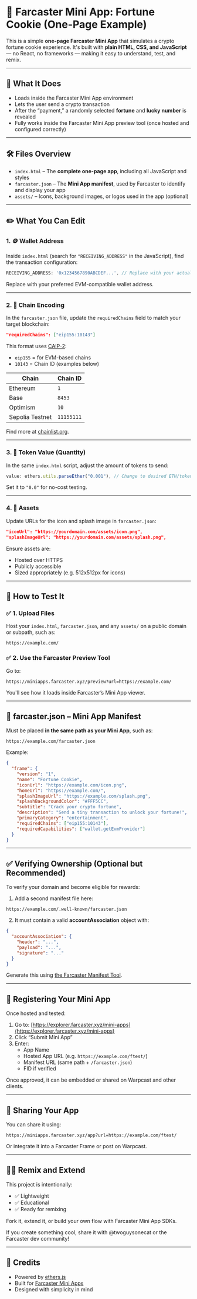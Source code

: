 # 🍪 Farcaster Mini App: Fortune Cookie (One-Page Example)

This is a simple **one-page Farcaster Mini App** that simulates a crypto fortune cookie experience. It's built with **plain HTML, CSS, and JavaScript** — no React, no frameworks — making it easy to understand, test, and remix.

---

## 🔮 What It Does

- Loads inside the Farcaster Mini App environment  
- Lets the user send a crypto transaction  
- After the “payment,” a randomly selected **fortune** and **lucky number** is revealed  
- Fully works inside the Farcaster Mini App preview tool (once hosted and configured correctly)

---

## 🛠️ Files Overview

- `index.html` – The **complete one-page app**, including all JavaScript and styles  
- `farcaster.json` – The **Mini App manifest**, used by Farcaster to identify and display your app  
- `assets/` – Icons, background images, or logos used in the app (optional)

---

## ✏️ What You Can Edit

### 1. 🪙 Wallet Address

Inside `index.html` (search for `"RECEIVING_ADDRESS"` in the JavaScript), find the transaction configuration:

```js
RECEIVING_ADDRESS: '0x1234567890ABCDEF...', // Replace with your actual wallet address
```

Replace with your preferred EVM-compatible wallet address.

---

### 2. 🔗 Chain Encoding

In the `farcaster.json` file, update the `requiredChains` field to match your target blockchain:

```json
"requiredChains": ["eip155:10143"]
```

This format uses [CAIP-2](https://github.com/ChainAgnostic/CAIPs/blob/main/CAIPs/caip-2.md):

- `eip155` = for EVM-based chains  
- `10143` = Chain ID (examples below)

| Chain        | Chain ID |
|--------------|----------|
| Ethereum     | `1`      |
| Base         | `8453`   |
| Optimism     | `10`     |
| Sepolia Testnet | `11155111` |

Find more at [chainlist.org](https://chainlist.org/).

---

### 3. 💸 Token Value (Quantity)

In the same `index.html` script, adjust the amount of tokens to send:

```js
value: ethers.utils.parseEther("0.001"), // Change to desired ETH/token amount
```

Set it to `"0.0"` for no-cost testing.

---

### 4. 🎨 Assets

Update URLs for the icon and splash image in `farcaster.json`:

```json
"iconUrl": "https://yourdomain.com/assets/icon.png",
"splashImageUrl": "https://yourdomain.com/assets/splash.png",
```

Ensure assets are:
- Hosted over HTTPS  
- Publicly accessible  
- Sized appropriately (e.g. 512x512px for icons)

---

## 🧪 How to Test It

### ✅ 1. Upload Files

Host your `index.html`, `farcaster.json`, and any `assets/` on a public domain or subpath, such as:

```
https://example.com/
```

### ✅ 2. Use the Farcaster Preview Tool

Go to:

```
https://miniapps.farcaster.xyz/preview?url=https://example.com/
```

You'll see how it loads inside Farcaster’s Mini App viewer.

---

## 📄 farcaster.json – Mini App Manifest

Must be placed **in the same path as your Mini App**, such as:

```
https://example.com/farcaster.json
```

Example:

```json
{
  "frame": {
    "version": "1",
    "name": "Fortune Cookie",
    "iconUrl": "https://example.com/icon.png",
    "homeUrl": "https://example.com/",
    "splashImageUrl": "https://example.com/splash.png",
    "splashBackgroundColor": "#FFF5CC",
    "subtitle": "Crack your crypto fortune",
    "description": "Send a tiny transaction to unlock your fortune!",
    "primaryCategory": "entertainment",
    "requiredChains": ["eip155:10143"],
    "requiredCapabilities": ["wallet.getEvmProvider"]
  }
}
```

---

## ✅ Verifying Ownership (Optional but Recommended)

To verify your domain and become eligible for rewards:

1. Add a second manifest file here:

```
https://example.com/.well-known/farcaster.json
```

2. It must contain a valid **accountAssociation** object with:

```json
{
  "accountAssociation": {
    "header": "...",
    "payload": "...",
    "signature": "..."
  }
}
```

Generate this using [the Farcaster Manifest Tool](https://miniapps.farcaster.xyz/manifest-tool).

---

## 🚀 Registering Your Mini App

Once hosted and tested:

1. Go to: [https://explorer.farcaster.xyz/mini-apps](https://explorer.farcaster.xyz/mini-apps)
2. Click “Submit Mini App”
3. Enter:
   - App Name  
   - Hosted App URL (e.g. `https://example.com/ftest/`)  
   - Manifest URL (same path + `/farcaster.json`)  
   - FID if verified

Once approved, it can be embedded or shared on Warpcast and other clients.

---

## 📢 Sharing Your App

You can share it using:

```
https://miniapps.farcaster.xyz/app?url=https://example.com/ftest/
```

Or integrate it into a Farcaster Frame or post on Warpcast.

---

## 👨‍💻 Remix and Extend

This project is intentionally:

- ✅ Lightweight  
- ✅ Educational  
- ✅ Ready for remixing

Fork it, extend it, or build your own flow with Farcaster Mini App SDKs.

If you create something cool, share it with @twoguysonecat or the Farcaster dev community!

---

## 🧠 Credits

- Powered by [ethers.js](https://docs.ethers.org/)
- Built for [Farcaster Mini Apps](https://miniapps.farcaster.xyz/)
- Designed with simplicity in mind
